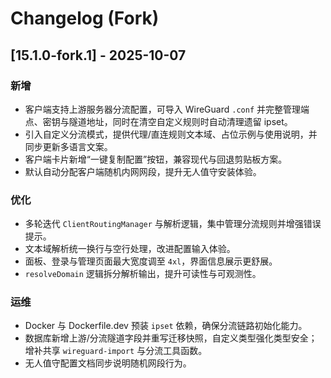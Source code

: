 # Changelog (Fork)

## [15.1.0-fork.1] - 2025-10-07

### 新增
- 客户端支持上游服务器分流配置，可导入 WireGuard `.conf` 并完整管理端点、密钥与隧道地址，同时在清空自定义规则时自动清理遗留 ipset。
- 引入自定义分流模式，提供代理/直连规则文本域、占位示例与使用说明，并同步更新多语言文案。
- 客户端卡片新增“一键复制配置”按钮，兼容现代与回退剪贴板方案。
- 默认自动分配客户端随机内网网段，提升无人值守安装体验。

### 优化
- 多轮迭代 `ClientRoutingManager` 与解析逻辑，集中管理分流规则并增强错误提示。
- 文本域解析统一换行与空行处理，改进配置输入体验。
- 面板、登录与管理页面最大宽度调至 `4xl`，界面信息展示更舒展。
- `resolveDomain` 逻辑拆分解析输出，提升可读性与可观测性。

### 运维
- Docker 与 Dockerfile.dev 预装 `ipset` 依赖，确保分流链路初始化能力。
- 数据库新增上游/分流隧道字段并重写迁移快照，自定义类型强化类型安全；增补共享 `wireguard-import` 与分流工具函数。
- 无人值守配置文档同步说明随机网段行为。
